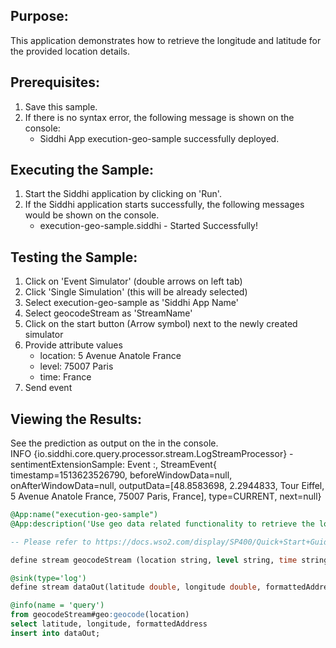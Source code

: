 
## Purpose:
This application demonstrates how to retrieve the longitude and latitude for the provided location details.

## Prerequisites:
1) Save this sample.
2) If there is no syntax error, the following message is shown on the console:
    - Siddhi App execution-geo-sample successfully deployed.

## Executing the Sample:
1) Start the Siddhi application by clicking on 'Run'.
2) If the Siddhi application starts successfully, the following messages would be shown on the console.
    * execution-geo-sample.siddhi - Started Successfully!

## Testing the Sample:
1) Click on 'Event Simulator' (double arrows on left tab)
2) Click 'Single Simulation' (this will be already selected)
3) Select execution-geo-sample as 'Siddhi App Name'
4) Select geocodeStream as 'StreamName'
5) Click on the start button (Arrow symbol) next to the newly created simulator
6) Provide attribute values
    - location: 5 Avenue Anatole France
    - level: 75007 Paris
    - time: France
7) Send event

## Viewing the Results:
See the prediction as output on the in the console.\
INFO {io.siddhi.core.query.processor.stream.LogStreamProcessor} - sentimentExtensionSample: Event :, StreamEvent{ timestamp=1513623526790, beforeWindowData=null, onAfterWindowData=null, outputData=[48.8583698, 2.2944833, Tour Eiffel, 5 Avenue Anatole France, 75007 Paris, France], type=CURRENT, next=null}

```sql
@App:name("execution-geo-sample")
@App:description('Use geo data related functionality to retrieve the longitude and latitude for the provided location details.')

-- Please refer to https://docs.wso2.com/display/SP400/Quick+Start+Guide on getting started with streaming-integrator-tooling.

define stream geocodeStream (location string, level string, time string);

@sink(type='log')
define stream dataOut(latitude double, longitude double, formattedAddress string);

@info(name = 'query')
from geocodeStream#geo:geocode(location)
select latitude, longitude, formattedAddress
insert into dataOut;
```